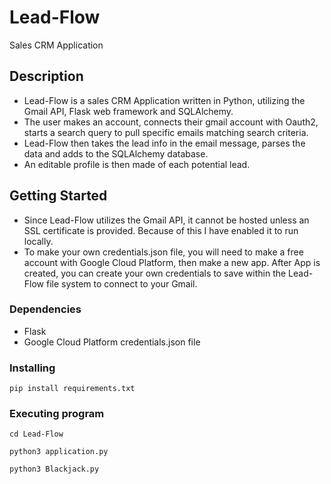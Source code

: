 # Lead-Flow
Sales CRM Application

## Description

* Lead-Flow is a sales CRM Application written in Python, utilizing the Gmail API, Flask web framework and SQLAlchemy. 
* The user makes an account, connects their gmail account with Oauth2, starts a search query to pull specific emails matching search criteria.
* Lead-Flow then takes the lead info in the email message, parses the data and adds to the SQLAlchemy database. 
* An editable profile is then made of each potential lead. 

## Getting Started

* Since Lead-Flow utilizes the Gmail API, it cannot be hosted unless an SSL certificate is provided. Because of this I have enabled it to run locally. 
* To make your own credentials.json file, you will need to make a free account with Google Cloud Platform, then make a new app. After App is created, you can create your own credentials to save within the Lead-Flow file system to connect to your Gmail.

### Dependencies

* Flask
* Google Cloud Platform credentials.json file

### Installing

```
pip install requirements.txt
```

### Executing program

```
cd Lead-Flow
```
```
python3 application.py
```

```
python3 Blackjack.py
```
